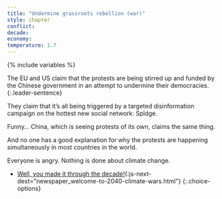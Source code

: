 ```yaml
---
title: "Undermine grassroots rebellion (war)"
style: chapter
conflict: 
decade: 
economy: 
temperature: 1.7
---
```


{% include variables %}

The EU and US claim that the protests are being stirred up and funded by the Chinese government in an attempt to undermine their democracies. 
{:.leader-sentence}

They claim that it’s all being triggered by a targeted disinformation campaign on the hottest new social network: Spldge.

Funny… China, which is seeing protests of its own, claims the same thing.

And no one has a good explanation for why the protests are happening simultaneously in most countries in the world.

Everyone is angry. Nothing is done about climate change.

- [Well, you made it through the decade!](part-page_2040.html){:js-next-dest="newspaper_welcome-to-2040-climate-wars.html"}
{:.choice-options}
